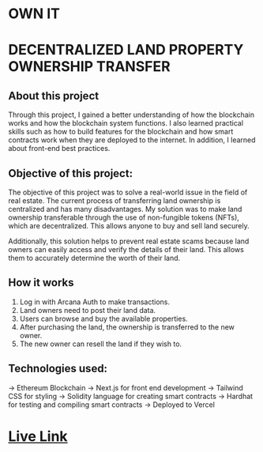 # OWN IT

# DECENTRALIZED LAND PROPERTY OWNERSHIP TRANSFER

## About this project 

Through this project, I gained a better understanding of how the blockchain works and how the blockchain system functions. I also learned practical skills such as how to build features for the blockchain and how smart contracts work when they are deployed to the internet. In addition, I learned about front-end best practices.

## Objective of this project:

The objective of this project was to solve a real-world issue in the field of real estate. The current process of transferring land ownership is centralized and has many disadvantages. My solution was to make land ownership transferable through the use of non-fungible tokens (NFTs), which are decentralized. This allows anyone to buy and sell land securely.

Additionally, this solution helps to prevent real estate scams because land owners can easily access and verify the details of their land. This allows them to accurately determine the worth of their land.

## How it works
1) Log in with Arcana Auth to make transactions.
2) Land owners need to post their land data.
3) Users can browse and buy the available properties.
4) After purchasing the land, the ownership is transferred to the new owner.
5) The new owner can resell the land if they wish to.

## Technologies used:

-> Ethereum Blockchain
-> Next.js for front end development 
-> Tailwind CSS for styling
-> Solidity language for creating smart contracts
-> Hardhat for testing and compiling smart contracts
-> Deployed to Vercel 


# [Live Link](http://decentralized-land-records.vercel.app/)

